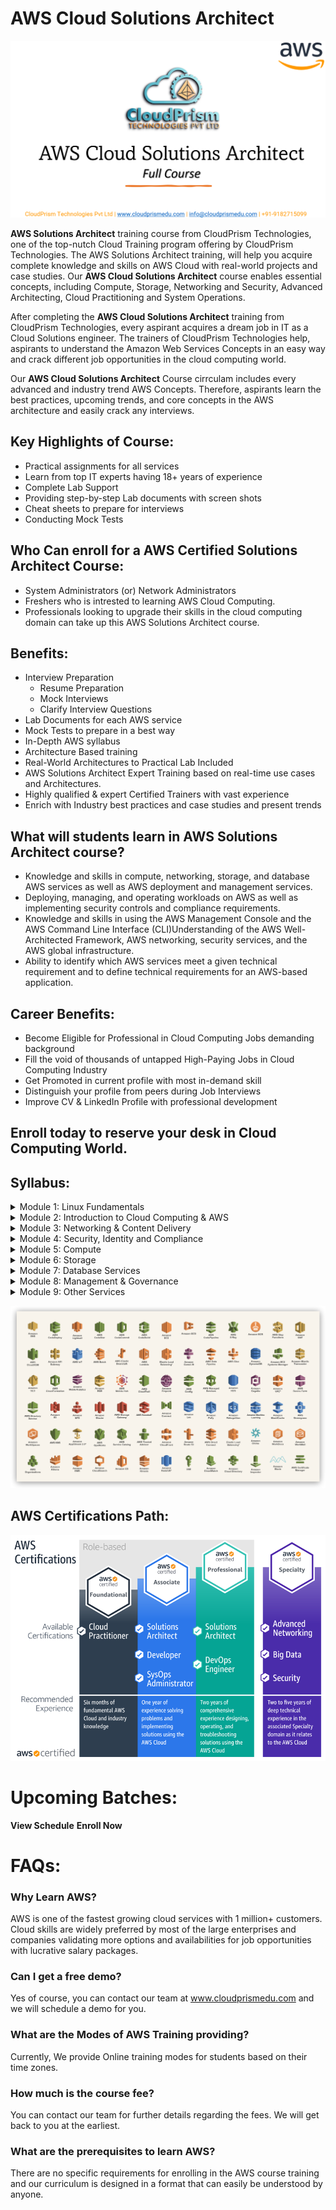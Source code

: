 # **AWS Cloud Solutions Architect**

![aws-aolutions-architec](Images/aws-solutions-architect.png)

**AWS Solutions Architect** training course from CloudPrism Technologies, one of the top-nutch Cloud Training program offering by CloudPrism Technologies. The AWS Solutions Architect training, will  help you acquire complete knowledge and skills on AWS Cloud with real-world projects and case studies. Our **AWS Cloud Solutions Architect** course enables essential concepts, including Compute, Storage, Networking and Security, Advanced Architecting, Cloud Practitioning and System Operations. 

After completing the **AWS Cloud Solutions Architect** training from CloudPrism Technologies, every aspirant acquires a dream job in IT as a Cloud Solutions engineer. The trainers of CloudPrism Technologies help, aspirants to understand the Amazon Web Services Concepts in an easy way and crack different job opportunities in the cloud computing world. 

Our **AWS Cloud Solutions Architect** Course cirrculam includes every advanced and industry trend AWS Concepts. Therefore, aspirants learn the best practices, upcoming trends, and core concepts in the AWS architecture and easily crack any interviews. 

## **Key Highlights of Course:**

-   Practical assignments for all services
-   Learn from top IT experts having 18+ years of experience
-   Complete Lab Support
-   Providing step-by-step Lab documents with screen shots
-   Cheat sheets to prepare for interviews
-   Conducting Mock Tests

## **Who Can enroll for a AWS Certified Solutions Architect Course:**

-   System Administrators (or) Network Administrators
-   Freshers who is intrested to learning AWS Cloud Computing.
-   Professionals looking to upgrade their skills in the cloud computing domain can take up this AWS Solutions Architect course.

## **Benefits:**

-   Interview Preparation   
    -   Resume Preparation
    -   Mock Interviews
    -   Clarify Interview Questions
-   Lab Documents for each AWS service
-   Mock Tests to prepare in a best way
-   In-Depth AWS syllabus
-   Architecture Based training
-   Real-World Architectures to Practical Lab Included
-   AWS Solutions Architect Expert Training based on real-time use cases and Architectures.
-   Highly qualified & expert Certified Trainers with vast experience
-   Enrich with Industry best practices and case studies and present trends


## **What will students learn in **AWS Solutions Architect** course?**

-   Knowledge and skills in compute, networking, storage, and database AWS services as well as AWS deployment and management services.
-   Deploying, managing, and operating workloads on AWS as well as implementing security controls and compliance requirements.
-   Knowledge and skills in using the AWS Management Console and the AWS Command Line Interface (CLI)Understanding of the AWS Well-Architected Framework, AWS networking, security services, and the AWS global infrastructure.
-   Ability to identify which AWS services meet a given technical requirement and to define technical requirements for an AWS-based application.

## **Career Benefits:**

-   Become Eligible for Professional in Cloud Computing Jobs demanding background
-   Fill the void of thousands of untapped High-Paying Jobs in Cloud Computing Industry
-   Get Promoted in current profile with most in-demand skill
-   Distinguish your profile from peers during Job Interviews
-   Improve CV & LinkedIn Profile with professional development

## **Enroll today to reserve your desk in Cloud Computing World.**

## **Syllabus:**

<details>
    <summary>Module 1: Linux Fundamentals</summary>

In this Module, you will learn about the history of Linux. How to install Linux, How to Use Linux, File System Management, Package Management, How to control Linux Using the Command Line, Basic Linux Security and much more. This Module will provide you with a good working knowledge of Linux from command Linux Prospective and preparing you to easily navigate through any of the major Linux distributions.

### **Tpoics Covered:**

-   Overview of basics commands
-   vim editor modes
-   Filesystem Hierarchy - Basic Concepts
-   File and Directories Creation
-   Filter commands (head, tail, more, less)
-   Creating, Modifyin and Deleting users and groups
-   important files related
-   Linux Permissions
-   Software Management
-   Yum Commands
-   Services and Daemons
-   Different Runlevels
</details>
<details>
    <summary>Module 2: Introduction to Cloud Computing & AWS</summary>

In this module you will learn general cloud computing concepts, basics of Amazon Web Services (AWS) and gain an understaing of the fundamental systems on which the cloud is based.

### **Topics Learn:**

-   What is Cloud Computing?
-   Features and Benefits of Cloud Computing
-   Types Of Cloud Computing Deployment Models
-   Types of Cloud Computing Services
-   Features Of AWS
-   Describe about Various Services in AWS
-   Global Infrastructure
-   Create a free tier account in AWS and onboarding
-   Introduction AWS Management Console
</details>
<details>
    <summary>Module 3: Networking & Content Delivery</summary>

In this module, you will learn how to design and maintain AWS network architectures that support AWS Services. This module will also help you to design and  Implement Secure Network Infrastructure in AWS.

### **Services You learn:**

-   Networking Concepts
-   AWS Networking Services
-   Undersatnding AWS Implementation
-   Amazon VPC
-   AWS Transit Gateway
-   AWS Direct Connect
-   AWS Site-to-Site VPN
-   AWS Client VPN
-   AWS Cloud Map
-   Amazon CloudFront
-   Amazon Route 53
</details>
<details>
    <summary>Module 4: Security, Identity and Compliance</summary>

In this module, you will learn fundamental AWS Cloud Security Concepts, including Access Control, data encryption methods, and how network access to your AWS infrastructure can be secured. We will address your security responsibility in the AWS Cloud and the different security oriented services available.

### **Services You learn:**

-   AWS Identity and Access Management (IAM)
-   AWS Directory Service
-   AWS Firewall Manager
-   AWS Network Firewall
-   AWS Security Hub
-   AWS WAF
-   AWS Shield
</details>
<details>
    <summary>Module 5: Compute</summary>

In this module, you will learn understand the compute services available in AWS and how to launch an EC2 instance, Learn about auto-scaling and load balancing in AWS and much more.

### **Services You learn:**

-   Amazon EC2
-   Amazon EC2 Image Builder
-   Auto Scaling Groups
-   ELB
</details>
<details>
    <summary>Module 6: Storage</summary>

In this module, you will learn different types of AWS storage services, including S3, EBS and many more. you will understand different types of storage services and learn knowledge to confidently select the most appropriate storage services for your needs.

### **Services You learn:**

-   Amazon S3
-   AWS Backup
-   Amazon EBS
-   Amazon EFS
</details>
<details>
    <summary>Module 7: Database Services</summary>

AWS offers a wide range of database solutions to manage your data and it might be a bit touch to knowing which one to select. In this module, you will give you in depth understanding of Amazon's database services so that you can decision about which one is most suited for your needs.

### **Services You learn:**

-   Amazon RDS
-   Amazon DynamoDB
-   Amazon ElasticCache
-   AWS Aurora
</details>
<details>
    <summary>Module 8: Management & Governance</summary>

As your infrastructure grows within AWS overtime, it is important to understand of the different AWS cloud management tools available to help you keep things running smoothly. In this module you will learn multiple services which required to optimize, control and manage your AWS infrastructure in the most efficient way possible.

### **services you learn:**

-   Amazon CloudWatch
-   AWS CloudTrail
-   AWS Control Tower
-   AWS Organizations
-   AWS Systems Manager
-   AWS Trusted Advisor
</details>
<details>
    <summary>Module 9: Other Services</summary>

-   Amazon SNS
-   Amazon SQS 
</details>

![aws-services-list](Images/AWS-list.png)

## **AWS Certifications Path:**

![aws-certifications](Images/AWS-Cerfified.png)


# Upcoming Batches:

**View Schedule**
**Enroll Now**

# **FAQs**:

### **Why Learn AWS?**

AWS is one of the fastest growing cloud services with 1 million+ customers. Cloud skills are widely preferred by most of the large enterprises and companies validating more options and availabilities for job opportunities with lucrative salary packages.

### **Can I get a free demo?**

Yes of course, you can contact our team at www.cloudprismedu.com and we will schedule a demo for you.

### **What are the Modes of AWS Training providing?**

Currently, We provide Online training modes for students based on their time zones.

### **How much is the course fee?**

You can contact our team for further details regarding the fees. We will get back to you at the earliest.

### **What are the prerequisites to learn AWS?**

There are no specific requirements for enrolling in the AWS course training and our curriculum is designed in a format that can easily be understood by anyone.


